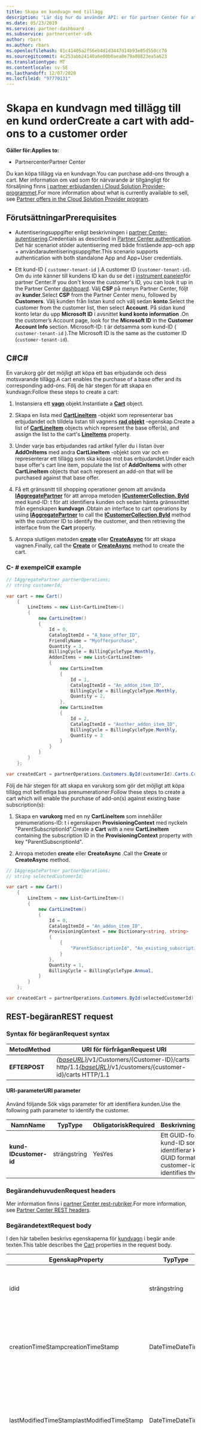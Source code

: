 ```yaml
---
title: Skapa en kundvagn med tillägg
description: 'Lär dig hur du använder API: er för partner Center för att lägga till en kund order med tillägg via en kundvagn. Artikeln delar krav och steg för att skapa en kundvagn med tilläggsprogram.'
ms.date: 05/23/2019
ms.service: partner-dashboard
ms.subservice: partnercenter-sdk
author: rbars
ms.author: rbars
ms.openlocfilehash: 81c41405a2f56eb4d1d3447d14b93e05d550cc70
ms.sourcegitcommit: 4c253abb24140a6e00b0aea8e79a08823ea5a623
ms.translationtype: MT
ms.contentlocale: sv-SE
ms.lasthandoff: 12/07/2020
ms.locfileid: "97770131"
---
```

# <a name="create-a-cart-with-add-ons-to-a-customer-order"></a><span data-ttu-id="b548f-104">Skapa en kundvagn med tillägg till en kund order</span><span class="sxs-lookup"><span data-stu-id="b548f-104">Create a cart with add-ons to a customer order</span></span>

<span data-ttu-id="b548f-105">**Gäller för:**</span><span class="sxs-lookup"><span data-stu-id="b548f-105">**Applies to:**</span></span>

- <span data-ttu-id="b548f-106">Partnercenter</span><span class="sxs-lookup"><span data-stu-id="b548f-106">Partner Center</span></span>

<span data-ttu-id="b548f-107">Du kan köpa tillägg via en kundvagn.</span><span class="sxs-lookup"><span data-stu-id="b548f-107">You can purchase add-ons through a cart.</span></span> <span data-ttu-id="b548f-108">Mer information om vad som för närvarande är tillgängligt för försäljning finns [i partner erbjudanden i Cloud Solution Provider-programmet](/partner-center/csp-offers).</span><span class="sxs-lookup"><span data-stu-id="b548f-108">For more information about what is currently available to sell, see [Partner offers in the Cloud Solution Provider program](/partner-center/csp-offers).</span></span>

## <a name="prerequisites"></a><span data-ttu-id="b548f-109">Förutsättningar</span><span class="sxs-lookup"><span data-stu-id="b548f-109">Prerequisites</span></span>

- <span data-ttu-id="b548f-110">Autentiseringsuppgifter enligt beskrivningen i [partner Center-autentisering](partner-center-authentication.md).</span><span class="sxs-lookup"><span data-stu-id="b548f-110">Credentials as described in [Partner Center authentication](partner-center-authentication.md).</span></span> <span data-ttu-id="b548f-111">Det här scenariot stöder autentisering med både fristående app-och app + användarautentiseringsuppgifter.</span><span class="sxs-lookup"><span data-stu-id="b548f-111">This scenario supports authentication with both standalone App and App+User credentials.</span></span>

- <span data-ttu-id="b548f-112">Ett kund-ID ( `customer-tenant-id` ).</span><span class="sxs-lookup"><span data-stu-id="b548f-112">A customer ID (`customer-tenant-id`).</span></span> <span data-ttu-id="b548f-113">Om du inte känner till kundens ID kan du se det i [instrument panelen](https://partner.microsoft.com/dashboard)för partner Center.</span><span class="sxs-lookup"><span data-stu-id="b548f-113">If you don't know the customer's ID, you can look it up in the Partner Center [dashboard](https://partner.microsoft.com/dashboard).</span></span> <span data-ttu-id="b548f-114">Välj **CSP** på menyn Partner Center, följt av **kunder**.</span><span class="sxs-lookup"><span data-stu-id="b548f-114">Select **CSP** from the Partner Center menu, followed by **Customers**.</span></span> <span data-ttu-id="b548f-115">Välj kunden från listan kund och välj sedan **konto**.</span><span class="sxs-lookup"><span data-stu-id="b548f-115">Select the customer from the customer list, then select **Account**.</span></span> <span data-ttu-id="b548f-116">På sidan kund konto letar du upp **Microsoft ID** i avsnittet **kund konto information** .</span><span class="sxs-lookup"><span data-stu-id="b548f-116">On the customer’s Account page, look for the **Microsoft ID** in the **Customer Account Info** section.</span></span> <span data-ttu-id="b548f-117">Microsoft-ID: t är detsamma som kund-ID ( `customer-tenant-id` ).</span><span class="sxs-lookup"><span data-stu-id="b548f-117">The Microsoft ID is the same as the customer ID  (`customer-tenant-id`).</span></span>

## <a name="c"></a><span data-ttu-id="b548f-118">C\#</span><span class="sxs-lookup"><span data-stu-id="b548f-118">C\#</span></span>

<span data-ttu-id="b548f-119">En varukorg gör det möjligt att köpa ett bas erbjudande och dess motsvarande tillägg.</span><span class="sxs-lookup"><span data-stu-id="b548f-119">A cart enables the purchase of a base offer and its corresponding add-ons.</span></span> <span data-ttu-id="b548f-120">Följ de här stegen för att skapa en kundvagn:</span><span class="sxs-lookup"><span data-stu-id="b548f-120">Follow these steps to create a cart:</span></span>

1. <span data-ttu-id="b548f-121">Instansiera ett [**vagn**](/dotnet/api/microsoft.store.partnercenter.models.carts.cart) objekt.</span><span class="sxs-lookup"><span data-stu-id="b548f-121">Instantiate a [**Cart**](/dotnet/api/microsoft.store.partnercenter.models.carts.cart) object.</span></span>

2. <span data-ttu-id="b548f-122">Skapa en lista med [**CartLineItem**](/dotnet/api/microsoft.store.partnercenter.models.carts.cartlineitem) -objekt som representerar bas erbjudandet och tilldela listan till vagnens [**rad objekt**](/dotnet/api/microsoft.store.partnercenter.models.carts.cart.lineitems) -egenskap.</span><span class="sxs-lookup"><span data-stu-id="b548f-122">Create a list of [**CartLineItem**](/dotnet/api/microsoft.store.partnercenter.models.carts.cartlineitem) objects which represent the base offer(s), and assign the list to the cart's [**LineItems**](/dotnet/api/microsoft.store.partnercenter.models.carts.cart.lineitems) property.</span></span>

3. <span data-ttu-id="b548f-123">Under varje bas erbjudandes rad artikel fyller du i listan över **AddOnItems** med andra **CartLineItem** -objekt som var och en representerar ett tillägg som ska köpas mot bas erbjudandet.</span><span class="sxs-lookup"><span data-stu-id="b548f-123">Under each base offer's cart line item, populate the list of **AddOnItems** with other **CartLineItem** objects that each represent an add-on that will be purchased against that base offer.</span></span>

4. <span data-ttu-id="b548f-124">Få ett gränssnitt till shopping operationer genom att använda [**IAggregatePartner**](/dotnet/api/microsoft.store.partnercenter.iaggregatepartner) för att anropa metoden [**ICustomerCollection. ById**](/dotnet/api/microsoft.store.partnercenter.customers.icustomercollection.byid) med kund-ID: t för att identifiera kunden och sedan hämta gränssnittet från egenskapen **kundvagn** .</span><span class="sxs-lookup"><span data-stu-id="b548f-124">Obtain an interface to cart operations by using [**IAggregatePartner**](/dotnet/api/microsoft.store.partnercenter.iaggregatepartner) to call the [**ICustomerCollection.ById**](/dotnet/api/microsoft.store.partnercenter.customers.icustomercollection.byid) method with the customer ID to identify the customer, and then retrieving the interface from the **Cart** property.</span></span>

5. <span data-ttu-id="b548f-125">Anropa slutligen metoden [**create**](/dotnet/api/microsoft.store.partnercenter.carts.icartcollection.create) eller [**CreateAsync**](/dotnet/api/microsoft.store.partnercenter.carts.icartcollection.createasync) för att skapa vagnen.</span><span class="sxs-lookup"><span data-stu-id="b548f-125">Finally, call the [**Create**](/dotnet/api/microsoft.store.partnercenter.carts.icartcollection.create) or [**CreateAsync**](/dotnet/api/microsoft.store.partnercenter.carts.icartcollection.createasync) method to create the cart.</span></span>

### <a name="c-example"></a><span data-ttu-id="b548f-126">C- \# exempel</span><span class="sxs-lookup"><span data-stu-id="b548f-126">C\# example</span></span>

```csharp
// IAggregatePartner partnerOperations;
// string customerId;

var cart = new Cart()
    {
        LineItems = new List<CartLineItem>()
        {
            new CartLineItem()
            {
                Id = 0,
                CatalogItemId = "A_base_offer_ID",
                FriendlyName = "Myofferpurchase",
                Quantity = 3,
                BillingCycle = BillingCycleType.Monthly,
                AddonItems = new List<CartLineItem>
                {
                    new CartLineItem
                    {
                        Id = 1,
                        CatalogItemId = "An_addon_item_ID",
                        BillingCycle = BillingCycleType.Monthly,
                        Quantity = 2,
                    },
                    new CartLineItem
                    {
                        Id = 2,
                        CatalogItemId = "Another_addon_item_ID",
                        BillingCycle = BillingCycleType.Monthly,
                        Quantity = 3
                    }
                }
            }
        }
    };

var createdCart = partnerOperations.Customers.ById(customerId).Carts.Create(cart);
```

<span data-ttu-id="b548f-127">Följ de här stegen för att skapa en varukorg som gör det möjligt att köpa tillägg mot befintliga bas prenumerationer:</span><span class="sxs-lookup"><span data-stu-id="b548f-127">Follow these steps to create a cart which will enable the purchase of add-on(s) against existing base subscription(s):</span></span>

1. <span data-ttu-id="b548f-128">Skapa en **varukorg** med en ny **CartLineItem** som innehåller prenumerations-ID: t i egenskapen **ProvisioningContext** med nyckeln "ParentSubscriptionId".</span><span class="sxs-lookup"><span data-stu-id="b548f-128">Create a **Cart** with a new **CartLineItem** containing the subscription ID in the **ProvisioningContext** property with key "ParentSubscriptionId".</span></span>

2. <span data-ttu-id="b548f-129">Anropa metoden **create** eller **CreateAsync** .</span><span class="sxs-lookup"><span data-stu-id="b548f-129">Call the **Create** or **CreateAsync** method.</span></span>

```csharp
// IAggregatePartner partnerOperations;
// string selectedCustomerId;

var cart = new Cart()
    {
        LineItems = new List<CartLineItem>()
        {
            new CartLineItem()
            {
                Id = 0,
                CatalogItemId = "An_addon_item_ID",
                ProvisioningContext = new Dictionary<string, string>
                {
                    {
                        "ParentSubscriptionId", "An_existing_subscription_Id"
                    }
                },
                Quantity = 1,
                BillingCycle = BillingCycleType.Annual,
            }
        }
    };

var createdCart = partnerOperations.Customers.ById(selectedCustomerId).Carts.Create(cart);
```

## <a name="rest-request"></a><span data-ttu-id="b548f-130">REST-begäran</span><span class="sxs-lookup"><span data-stu-id="b548f-130">REST request</span></span>

### <a name="request-syntax"></a><span data-ttu-id="b548f-131">Syntax för begäran</span><span class="sxs-lookup"><span data-stu-id="b548f-131">Request syntax</span></span>

| <span data-ttu-id="b548f-132">Metod</span><span class="sxs-lookup"><span data-stu-id="b548f-132">Method</span></span>   | <span data-ttu-id="b548f-133">URI för förfrågan</span><span class="sxs-lookup"><span data-stu-id="b548f-133">Request URI</span></span>                                                                                                 |
|----------|-------------------------------------------------------------------------------------------------------------|
| <span data-ttu-id="b548f-134">**EFTER**</span><span class="sxs-lookup"><span data-stu-id="b548f-134">**POST**</span></span> | <span data-ttu-id="b548f-135">[*{baseURL}*](partner-center-rest-urls.md)/v1/Customers/{Customer-ID}/carts http/1.1</span><span class="sxs-lookup"><span data-stu-id="b548f-135">[*{baseURL}*](partner-center-rest-urls.md)/v1/customers/{customer-id}/carts HTTP/1.1</span></span>                        |

#### <a name="uri-parameter"></a><span data-ttu-id="b548f-136">URI-parameter</span><span class="sxs-lookup"><span data-stu-id="b548f-136">URI parameter</span></span>

<span data-ttu-id="b548f-137">Använd följande Sök vägs parameter för att identifiera kunden.</span><span class="sxs-lookup"><span data-stu-id="b548f-137">Use the following path parameter to identify the customer.</span></span>

| <span data-ttu-id="b548f-138">Namn</span><span class="sxs-lookup"><span data-stu-id="b548f-138">Name</span></span>            | <span data-ttu-id="b548f-139">Typ</span><span class="sxs-lookup"><span data-stu-id="b548f-139">Type</span></span>     | <span data-ttu-id="b548f-140">Obligatorisk</span><span class="sxs-lookup"><span data-stu-id="b548f-140">Required</span></span> | <span data-ttu-id="b548f-141">Beskrivning</span><span class="sxs-lookup"><span data-stu-id="b548f-141">Description</span></span>                                                            |
|-----------------|----------|----------|------------------------------------------------------------------------|
| <span data-ttu-id="b548f-142">**kund-ID**</span><span class="sxs-lookup"><span data-stu-id="b548f-142">**customer-id**</span></span> | <span data-ttu-id="b548f-143">sträng</span><span class="sxs-lookup"><span data-stu-id="b548f-143">string</span></span>   | <span data-ttu-id="b548f-144">Yes</span><span class="sxs-lookup"><span data-stu-id="b548f-144">Yes</span></span>      | <span data-ttu-id="b548f-145">Ett GUID-formaterat kund-ID som identifierar kunden.</span><span class="sxs-lookup"><span data-stu-id="b548f-145">A GUID formatted customer-id that identifies the customer.</span></span>             |

### <a name="request-headers"></a><span data-ttu-id="b548f-146">Begärandehuvuden</span><span class="sxs-lookup"><span data-stu-id="b548f-146">Request headers</span></span>

<span data-ttu-id="b548f-147">Mer information finns i [partner Center rest-rubriker](headers.md).</span><span class="sxs-lookup"><span data-stu-id="b548f-147">For more information, see [Partner Center REST headers](headers.md).</span></span>

### <a name="request-body"></a><span data-ttu-id="b548f-148">Begärandetext</span><span class="sxs-lookup"><span data-stu-id="b548f-148">Request body</span></span>

<span data-ttu-id="b548f-149">I den här tabellen beskrivs egenskaperna för [kundvagn](cart-resources.md) i begär ande texten.</span><span class="sxs-lookup"><span data-stu-id="b548f-149">This table describes the [Cart](cart-resources.md) properties in the request body.</span></span>

| <span data-ttu-id="b548f-150">Egenskap</span><span class="sxs-lookup"><span data-stu-id="b548f-150">Property</span></span>              | <span data-ttu-id="b548f-151">Typ</span><span class="sxs-lookup"><span data-stu-id="b548f-151">Type</span></span>             | <span data-ttu-id="b548f-152">Obligatorisk</span><span class="sxs-lookup"><span data-stu-id="b548f-152">Required</span></span>        | <span data-ttu-id="b548f-153">Beskrivning</span><span class="sxs-lookup"><span data-stu-id="b548f-153">Description</span></span> |
|-----------------------|------------------|-----------------|-----------------------------------------------------------------------------------------------------------|
| <span data-ttu-id="b548f-154">id</span><span class="sxs-lookup"><span data-stu-id="b548f-154">id</span></span>                    | <span data-ttu-id="b548f-155">sträng</span><span class="sxs-lookup"><span data-stu-id="b548f-155">string</span></span>           | <span data-ttu-id="b548f-156">No</span><span class="sxs-lookup"><span data-stu-id="b548f-156">No</span></span>              | <span data-ttu-id="b548f-157">Ett kundvagn-ID som anges när vagnen skapas.</span><span class="sxs-lookup"><span data-stu-id="b548f-157">A cart identifier that is supplied upon successful creation of the cart.</span></span>                                  |
| <span data-ttu-id="b548f-158">creationTimeStamp</span><span class="sxs-lookup"><span data-stu-id="b548f-158">creationTimeStamp</span></span>     | <span data-ttu-id="b548f-159">DateTime</span><span class="sxs-lookup"><span data-stu-id="b548f-159">DateTime</span></span>         | <span data-ttu-id="b548f-160">No</span><span class="sxs-lookup"><span data-stu-id="b548f-160">No</span></span>              | <span data-ttu-id="b548f-161">Datumet då vagnen skapades i datum-/tids format.</span><span class="sxs-lookup"><span data-stu-id="b548f-161">The date the cart was created, in date-time format.</span></span> <span data-ttu-id="b548f-162">Används när vagnen har skapats.</span><span class="sxs-lookup"><span data-stu-id="b548f-162">Applied upon successful creation of the cart.</span></span>         |
| <span data-ttu-id="b548f-163">lastModifiedTimeStamp</span><span class="sxs-lookup"><span data-stu-id="b548f-163">lastModifiedTimeStamp</span></span> | <span data-ttu-id="b548f-164">DateTime</span><span class="sxs-lookup"><span data-stu-id="b548f-164">DateTime</span></span>         | <span data-ttu-id="b548f-165">No</span><span class="sxs-lookup"><span data-stu-id="b548f-165">No</span></span>              | <span data-ttu-id="b548f-166">Datumet då vagnen senast uppdaterades i datum-/tids format.</span><span class="sxs-lookup"><span data-stu-id="b548f-166">The date the cart was last updated, in date-time format.</span></span> <span data-ttu-id="b548f-167">Används när vagnen har skapats.</span><span class="sxs-lookup"><span data-stu-id="b548f-167">Applied upon successful creation of the cart.</span></span>    |
| <span data-ttu-id="b548f-168">expirationTimeStamp</span><span class="sxs-lookup"><span data-stu-id="b548f-168">expirationTimeStamp</span></span>   | <span data-ttu-id="b548f-169">DateTime</span><span class="sxs-lookup"><span data-stu-id="b548f-169">DateTime</span></span>         | <span data-ttu-id="b548f-170">No</span><span class="sxs-lookup"><span data-stu-id="b548f-170">No</span></span>              | <span data-ttu-id="b548f-171">Datumet då vagnen upphör att gälla, i datum-/tids format.</span><span class="sxs-lookup"><span data-stu-id="b548f-171">The date the cart will expire, in date-time format.</span></span>  <span data-ttu-id="b548f-172">Används när vagnen har skapats.</span><span class="sxs-lookup"><span data-stu-id="b548f-172">Applied upon successful creation of cart.</span></span>            |
| <span data-ttu-id="b548f-173">lastModifiedUser</span><span class="sxs-lookup"><span data-stu-id="b548f-173">lastModifiedUser</span></span>      | <span data-ttu-id="b548f-174">sträng</span><span class="sxs-lookup"><span data-stu-id="b548f-174">string</span></span>           | <span data-ttu-id="b548f-175">No</span><span class="sxs-lookup"><span data-stu-id="b548f-175">No</span></span>              | <span data-ttu-id="b548f-176">Den användare som senast uppdaterade vagnen.</span><span class="sxs-lookup"><span data-stu-id="b548f-176">The user who last updated the cart.</span></span> <span data-ttu-id="b548f-177">Används när vagnen har skapats.</span><span class="sxs-lookup"><span data-stu-id="b548f-177">Applied upon successful creation of cart.</span></span>                             |
| <span data-ttu-id="b548f-178">Rad objekt</span><span class="sxs-lookup"><span data-stu-id="b548f-178">lineItems</span></span>             | <span data-ttu-id="b548f-179">Objekt mat ris</span><span class="sxs-lookup"><span data-stu-id="b548f-179">Array of objects</span></span> | <span data-ttu-id="b548f-180">Yes</span><span class="sxs-lookup"><span data-stu-id="b548f-180">Yes</span></span>             | <span data-ttu-id="b548f-181">En matris med [CartLineItem](cart-resources.md#cartlineitem) -resurser.</span><span class="sxs-lookup"><span data-stu-id="b548f-181">An Array of [CartLineItem](cart-resources.md#cartlineitem) resources.</span></span>                                             |

<span data-ttu-id="b548f-182">I den här tabellen beskrivs egenskaperna för [CartLineItem](cart-resources.md#cartlineitem) i begär ande texten.</span><span class="sxs-lookup"><span data-stu-id="b548f-182">This table describes the [CartLineItem](cart-resources.md#cartlineitem) properties in the request body.</span></span>

| <span data-ttu-id="b548f-183">Egenskap</span><span class="sxs-lookup"><span data-stu-id="b548f-183">Property</span></span>             | <span data-ttu-id="b548f-184">Typ</span><span class="sxs-lookup"><span data-stu-id="b548f-184">Type</span></span>                             | <span data-ttu-id="b548f-185">Description</span><span class="sxs-lookup"><span data-stu-id="b548f-185">Description</span></span>                                                                                                                                           |
|----------------------|----------------------------------|-------------------------------------------------------------------------------------------------------------------------------------------------------|
| <span data-ttu-id="b548f-186">id</span><span class="sxs-lookup"><span data-stu-id="b548f-186">id</span></span>                   | <span data-ttu-id="b548f-187">sträng</span><span class="sxs-lookup"><span data-stu-id="b548f-187">string</span></span>                           | <span data-ttu-id="b548f-188">En unik identifierare för ett vagn rads objekt.</span><span class="sxs-lookup"><span data-stu-id="b548f-188">A unique identifier for a cart line item.</span></span> <span data-ttu-id="b548f-189">Används när vagnen har skapats.</span><span class="sxs-lookup"><span data-stu-id="b548f-189">Applied upon successful creation of cart.</span></span>                                                                   |
| <span data-ttu-id="b548f-190">catalogId</span><span class="sxs-lookup"><span data-stu-id="b548f-190">catalogId</span></span>            | <span data-ttu-id="b548f-191">sträng</span><span class="sxs-lookup"><span data-stu-id="b548f-191">string</span></span>                           | <span data-ttu-id="b548f-192">Katalog objekt identifierare.</span><span class="sxs-lookup"><span data-stu-id="b548f-192">The catalog item identifier.</span></span>                                                                                                                          |
| <span data-ttu-id="b548f-193">friendlyName</span><span class="sxs-lookup"><span data-stu-id="b548f-193">friendlyName</span></span>         | <span data-ttu-id="b548f-194">sträng</span><span class="sxs-lookup"><span data-stu-id="b548f-194">string</span></span>                           | <span data-ttu-id="b548f-195">Valfritt.</span><span class="sxs-lookup"><span data-stu-id="b548f-195">Optional.</span></span> <span data-ttu-id="b548f-196">Det egna namnet på det objekt som definieras av partnern för att hjälpa disambiguate.</span><span class="sxs-lookup"><span data-stu-id="b548f-196">The friendly name for the item defined by the partner to help disambiguate.</span></span>                                                                 |
| <span data-ttu-id="b548f-197">quantity</span><span class="sxs-lookup"><span data-stu-id="b548f-197">quantity</span></span>             | <span data-ttu-id="b548f-198">int</span><span class="sxs-lookup"><span data-stu-id="b548f-198">int</span></span>                              | <span data-ttu-id="b548f-199">Antalet licenser eller instanser.</span><span class="sxs-lookup"><span data-stu-id="b548f-199">The number of licenses or instances.</span></span>                                                                                                                  |
| <span data-ttu-id="b548f-200">currencyCode</span><span class="sxs-lookup"><span data-stu-id="b548f-200">currencyCode</span></span>         | <span data-ttu-id="b548f-201">sträng</span><span class="sxs-lookup"><span data-stu-id="b548f-201">string</span></span>                           | <span data-ttu-id="b548f-202">Valuta koden.</span><span class="sxs-lookup"><span data-stu-id="b548f-202">The currency code.</span></span>                                                                                                                                    |
| <span data-ttu-id="b548f-203">billingCycle</span><span class="sxs-lookup"><span data-stu-id="b548f-203">billingCycle</span></span>         | <span data-ttu-id="b548f-204">Objekt</span><span class="sxs-lookup"><span data-stu-id="b548f-204">Object</span></span>                           | <span data-ttu-id="b548f-205">Typ av fakturerings cykel som angetts för den aktuella perioden.</span><span class="sxs-lookup"><span data-stu-id="b548f-205">The type of billing cycle set for the current period.</span></span>                                                                                                 |
| <span data-ttu-id="b548f-206">deltagare</span><span class="sxs-lookup"><span data-stu-id="b548f-206">participants</span></span>         | <span data-ttu-id="b548f-207">Lista med objekt sträng par</span><span class="sxs-lookup"><span data-stu-id="b548f-207">List of Object String pairs</span></span>      | <span data-ttu-id="b548f-208">En samling partner on Record (MPNID) på köpet.</span><span class="sxs-lookup"><span data-stu-id="b548f-208">A collection of PartnerId on Record (MPNID) on the purchase.</span></span>                                                                                          |
| <span data-ttu-id="b548f-209">provisioningContext</span><span class="sxs-lookup"><span data-stu-id="b548f-209">provisioningContext</span></span>  | <span data-ttu-id="b548f-210">Ord listans<sträng, sträng></span><span class="sxs-lookup"><span data-stu-id="b548f-210">Dictionary<string, string></span></span>       | <span data-ttu-id="b548f-211">En kontext som används för etablering av erbjudande.</span><span class="sxs-lookup"><span data-stu-id="b548f-211">A context used for provisioning of offer.</span></span>                                                                                                             |
| <span data-ttu-id="b548f-212">orderGroup</span><span class="sxs-lookup"><span data-stu-id="b548f-212">orderGroup</span></span>           | <span data-ttu-id="b548f-213">sträng</span><span class="sxs-lookup"><span data-stu-id="b548f-213">string</span></span>                           | <span data-ttu-id="b548f-214">En grupp som visar vilka objekt som kan placeras tillsammans.</span><span class="sxs-lookup"><span data-stu-id="b548f-214">A group to indicate which items can be placed together.</span></span>                                                                                               |
| <span data-ttu-id="b548f-215">addonItems</span><span class="sxs-lookup"><span data-stu-id="b548f-215">addonItems</span></span>           | <span data-ttu-id="b548f-216">Lista över **CartLineItem** -objekt</span><span class="sxs-lookup"><span data-stu-id="b548f-216">List of **CartLineItem** objects</span></span> | <span data-ttu-id="b548f-217">En samling av vagn rads objekt för tillägg som kommer att köpas mot bas prenumerationen som är resultatet av den överordnade vagnens rad objekts inköp.</span><span class="sxs-lookup"><span data-stu-id="b548f-217">A collection of cart line items for add-ons that will be purchased towards the base subscription that results from the parent cart line item's purchase.</span></span> |
| <span data-ttu-id="b548f-218">fel</span><span class="sxs-lookup"><span data-stu-id="b548f-218">error</span></span>                | <span data-ttu-id="b548f-219">Objekt</span><span class="sxs-lookup"><span data-stu-id="b548f-219">Object</span></span>                           | <span data-ttu-id="b548f-220">Tillämpas efter att kundvagn har skapats i händelse av ett fel.</span><span class="sxs-lookup"><span data-stu-id="b548f-220">Applied after cart is created in case of an error.</span></span>                                                                                                    |

### <a name="request-example-new-base-subscription"></a><span data-ttu-id="b548f-221">Exempel på begäran (ny bas prenumeration)</span><span class="sxs-lookup"><span data-stu-id="b548f-221">Request example (new base subscription)</span></span>

<span data-ttu-id="b548f-222">I följande REST-exempel visas hur du skapar en kundvagn med tilläggs objekt för en ny bas prenumeration.</span><span class="sxs-lookup"><span data-stu-id="b548f-222">The following REST example shows how to create a cart with add-on items for a new base subscription.</span></span>

```http
POST https://api.partnercenter.microsoft.com/v1/customers/18ac2950-8ea9-4dfc-92a4-ff4d4cd57796/carts HTTP/1.1
Authorization: Bearer <token>
Accept: application/json
MS-RequestId: f931348a-6312-47d0-a8dd-31a386dedb8f
MS-CorrelationId: f73baf70-bbc3-43d0-8b29-dffa08ff9511

{
    "LineItems": [
        {
            "Id":0,
            "CatalogItemId":"91FD106F-4B2C-4938-95AC-F54F74E9A239",
            "FriendlyName":"Myofferpurchase",
            "Quantity":3,
            "BillingCycle":"monthly",
            "AddonItems": [
                {
                    "Id":1,
                    "CatalogItemId":"C94271D8-B431-4A25-A3C5-A57737A1C909",
                    "Quantity":2,
                    "BillingCycle":"monthly"
                },
                {
                    "Id":2,
                    "CatalogItemId":"43FCE491-76D1-4BCC-B709-8A288786DBAE",
                    "Quantity":3,
                    "BillingCycle":"monthly"
                }
            ]
        }
    ]
}
```

#### <a name="request-example-existing-base-subscription"></a><span data-ttu-id="b548f-223">Exempel på begäran (befintlig bas prenumeration)</span><span class="sxs-lookup"><span data-stu-id="b548f-223">Request example (existing base subscription)</span></span>

<span data-ttu-id="b548f-224">I följande REST-exempel visas hur du lägger till tillägg i en befintlig bas prenumeration.</span><span class="sxs-lookup"><span data-stu-id="b548f-224">The following REST example show how to append add-ons to an existing base subscription.</span></span>

```http
POST https://api.partnercenter.microsoft.com/v1/customers/18ac2950-8ea9-4dfc-92a4-ff4d4cd57796/carts HTTP/1.1
Authorization: Bearer <token>
Accept: application/json
MS-RequestId: 512a777a-5427-452d-9637-18421387e435
MS-CorrelationId: 182474ba-7303-4d0f-870a-8c7fba5ccc4b

{
    "LineItems": [
        {
            "Id":0,
            "CatalogItemId":"C94271D8-B431-4A25-A3C5-A57737A1C909",
            "Quantity":1,
            "BillingCycle":"annual",
            "ProvisioningContext":{"ParentSubscriptionId":"97555B61-7461-477A-A98C-9C76148783E4"}
        }
    ]
}
```

## <a name="rest-response"></a><span data-ttu-id="b548f-225">REST-svar</span><span class="sxs-lookup"><span data-stu-id="b548f-225">REST response</span></span>

<span data-ttu-id="b548f-226">Om det lyckas returnerar den här metoden den fyllda kund [vagns](cart-resources.md) resursen i svars texten.</span><span class="sxs-lookup"><span data-stu-id="b548f-226">If successful, this method returns the populated [Cart](cart-resources.md) resource in the response body.</span></span>

#### <a name="response-success-and-error-codes"></a><span data-ttu-id="b548f-227">Slutförda svar och felkoder</span><span class="sxs-lookup"><span data-stu-id="b548f-227">Response success and error codes</span></span>

<span data-ttu-id="b548f-228">Varje svar levereras med en HTTP-statuskod som indikerar lyckad eller misslyckad och ytterligare felsöknings information.</span><span class="sxs-lookup"><span data-stu-id="b548f-228">Each response comes with an HTTP status code that indicates success or failure and additional debugging information.</span></span> <span data-ttu-id="b548f-229">Använd ett verktyg för nätverks spårning för att läsa den här koden, fel typen och ytterligare parametrar.</span><span class="sxs-lookup"><span data-stu-id="b548f-229">Use a network trace tool to read this code, error type, and additional parameters.</span></span> <span data-ttu-id="b548f-230">En fullständig lista finns i [felkoder](error-codes.md).</span><span class="sxs-lookup"><span data-stu-id="b548f-230">For the full list, see [Error Codes](error-codes.md).</span></span>

#### <a name="response-example-new-base-subscription"></a><span data-ttu-id="b548f-231">Svars exempel (ny bas prenumeration)</span><span class="sxs-lookup"><span data-stu-id="b548f-231">Response example (new base subscription)</span></span>

```http
HTTP/1.1 201 Created
Content-Length: 958
Content-Type: application/json
MS-CorrelationId: f73baf70-bbc3-43d0-8b29-dffa08ff9511
MS-RequestId: f931348a-6312-47d0-a8dd-31a386dedb8f
X-Locale: en-US,en-US
Date: Thu, 01 Nov 2018 22:29:05 GMT

{
    "id":"dbe2f8d4-f21d-43e2-9356-cff6387c4ba1",
    "creationTimestamp":"2018-11-01T22:29:03.6900182Z",
    "lastModifiedTimestamp":"2018-11-01T22:29:03.6900182Z",
    "expirationTimestamp":"2018-11-01T22:44:05.0025799Z",
    "lastModifiedUser":"1824b7fc-2fac-4478-b177-66823c40ab75",
    "status":"Active",
    "lineItems": [
        {
            "id":0,
            "catalogItemId":"91FD106F-4B2C-4938-95AC-F54F74E9A239",
            "friendlyName":"Myofferpurchase",
            "quantity":3,
            "currencyCode":"USD",
            "billingCycle":"monthly",
            "orderGroup":"OMS-0",
            "addonItems": [
                {
                    "id":1,
                    "catalogItemId":"C94271D8-B431-4A25-A3C5-A57737A1C909",
                    "quantity":2,
                    "currencyCode":"USD",
                    "billingCycle":"monthly",
                    "orderGroup":"OMS-0"
                },
                {
                    "id":2,
                    "catalogItemId":"43FCE491-76D1-4BCC-B709-8A288786DBAE",
                    "quantity":3,
                    "currencyCode":"USD",
                    "billingCycle":"monthly",
                    "orderGroup":"OMS-0"
                }
            ]
        }
],
    "links": {
        "self": {
            "uri":"/customers/18ac2950-8ea9-4dfc-92a4-ff4d4cd57796/carts/dbe2f8d4-f21d-43e2-9356-cff6387c4ba1",
            "method":"GET",
            "headers":[
            ]
        }
    },
    "attributes": {
        "objectType":"Cart"
    }
}
```

#### <a name="response-example-existing-base-subscription"></a><span data-ttu-id="b548f-232">Svars exempel (befintlig bas prenumeration)</span><span class="sxs-lookup"><span data-stu-id="b548f-232">Response example (existing base subscription)</span></span>

```http
HTTP/1.1 201 Created
Content-Length: 707
Content-Type: application/json
MS-CorrelationId: 182474ba-7303-4d0f-870a-8c7fba5ccc4b
MS-RequestId: 512a777a-5427-452d-9637-18421387e435
X-Locale: en-US,en-US
Date: Thu, 01 Nov 2018 22:46:18 GMT

{
    "id":"4d927e27-93d1-448b-abe5-819b66ecca22",
    "creationTimestamp":"2018-11-01T22:46:16.2996364Z",
    "lastModifiedTimestamp":"2018-11-01T22:46:16.2996364Z",
    "expirationTimestamp":"2018-11-01T23:01:18.7543264Z",
    "lastModifiedUser":"1824b7fc-2fac-4478-b177-66823c40ab75",
    "status":"Active",
    "lineItems": [
        {
            "id":0,
            "catalogItemId":"C94271D8-B431-4A25-A3C5-A57737A1C909",
            "quantity":1,
            "currencyCode":"USD",
            "billingCycle":"annual",
            "provisioningContext": {
                "parentSubscriptionId":"97555B61-7461-477A-A98C-9C76148783E4"
            },
            "orderGroup":"OMS-0"
        }
    ],
    "links": {
        "self": {
            "uri":"/customers/18ac2950-8ea9-4dfc-92a4-ff4d4cd57796/carts/4d927e27-93d1-448b-abe5-819b66ecca22",
            "method":"GET",
            "headers":[
            ]
        }
    },
    "attributes": {
        "objectType":"Cart"
    }
}
```
